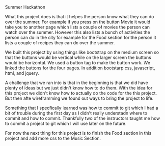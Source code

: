Summer Hackathon

What this project does is that it helpes the person know what they can do over
the summer. For example if you press on the button Movie it would
take you to another page which lists a couple of movies the person
can watch over the summer. However this also lists a bunch of activities
the person can do in the city for example for the Food section for the person
it lists a couple of recipes they can do over the summer.

We built this project by using things like bootstrap on the medium 
screen so that the buttons would be vertical while on the larger screen the 
buttons would be horizontal. We used a button tag to make the 
button work. We linked the buttons for the four pages. In addition bootstarp
css, javascript, html, and jquery.

A challenge that we ran into is that in the beginning is that we did have plenty of
ideas but we just didn't know how to do them. With the idea for this project we didn't
know how to actually do the code for the this project. But then afte wireframming we
found out ways to bring the project to life.

Something that I specfically learned was how to commit to git which I had a bit of trouble during
the first day as I didn't really understadn where to commit and how to commit. Thankfully two of the 
instructors taught me how to commit a project to git which I will use later on the future.

For now the next thing for this project is to finish the Food section in this project and add more
css to the Music Section.
